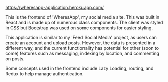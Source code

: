 https://wheresapp-application.herokuapp.com/

This is the frontend of 'WheresApp', my social media site. This was built in React and is made up of numerous class components. The client was styled in CSS but Bootstrap was used on some components for easier styling.

This application is similar to my 'Feed Social Media' project, as users can create an account and upload posts. However, the data is presented in a different way, and the current functionality has potential for other (soon to come) features such as messaging, indexing by location, and commenting on posts.

Some concepts used in the frontend include Lazy Loading, routing, and Redux to help manage authentication.
